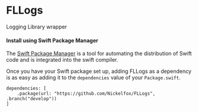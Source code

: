 # FLLogs
Logging Library wrapper

#### <i class="icon-pencil"></I>**Install using Swift Package Manager**

The [Swift Package Manager](https://swift.org/package-manager) is a tool for automating the distribution of Swift code and is integrated into the swift compiler.

Once you have your Swift package set up, adding FLLogs as a dependency is as easy as adding it to the ```dependencies``` value of your ```Package.swift```.

```
dependencies: [
    .package(url: "https://github.com/Nickelfox/FLLogs", .branch("develop"))
]
```
